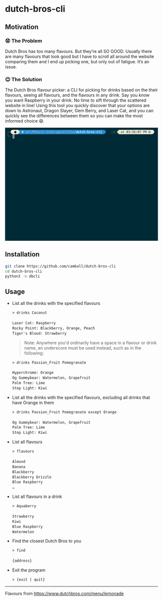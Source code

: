 # dutch-bros-cli

## Motivation

### 😧 The Problem

Dutch Bros has too many flavours. But they’re all SO GOOD. Usually there are many flavours that look good but I have to scroll all around the website comparing them and I end up picking one, but only out of fatigue. It’s an issue.

### 😌 The Solution

The Dutch Bros flavour picker: a CLI for picking for drinks based on the their flavours, seeing all flavours, and the flavours in any drink. Say you *know* you want Raspberry in your drink. No time to sift through the scattered website in line! Using this tool you quickly discover that your options are down to Astronaut, Dragon Slayer, Gem Berry, and Laser Cat, and you can quickly see the differences between them so you can make the most informed choice 😄.

![demo video](cli_demo.gif)

## Installation

```sh
git clone https://github.com/camball/dutch-bros-cli
cd dutch-bros-cli
python3 -m dbcli
```

## Usage

- List all the drinks with the specified flavours

    ```txt
    > drinks Coconut

    Laser Cat: Raspberry
    Rocky Point: Blackberry, Orange, Peach
    Tiger's Blood: Strawberry
    ```

    > Note: Anywhere you'd ordinarily have a space in a flavour or drink name, an underscore must be used instead, such as in the following:

    ```txt
    > drinks Passion_Fruit Pomegranate

    Hyperchrome: Orange
    Og Gummybear: Watermelon, Grapefruit
    Palm Tree: Lime
    Stop Light: Kiwi
    ```

- List all the drinks with the specified flavours, excluding all drinks that have Orange in them

    ```txt
    > drinks Passion_Fruit Pomegranate except Orange

    Og Gummybear: Watermelon, Grapefruit
    Palm Tree: Lime
    Stop Light: Kiwi
    ```

- List all flavours

    ```txt
    > flavours

    Almond
    Banana
    Blackberry
    Blackberry Drizzle
    Blue Raspberry
    …
    ```

- List all flavours in a drink

    ```txt
    > Aquaberry

    Strawberry
    Kiwi
    Blue Raspberry
    Watermelon
    ```

- Find the closest Dutch Bros to you

    ```txt
    > find

    {address}
    ```

- Exit the program

    ```txt
    > {exit | quit}
    ```

---

Flavours from <https://www.dutchbros.com/menu/lemonade>
